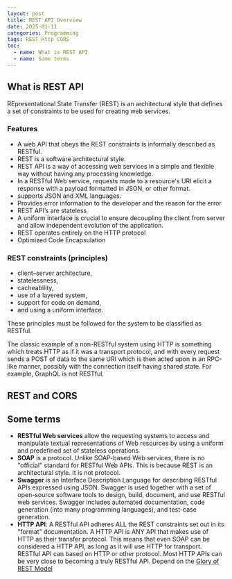 ```yaml
---
layout: post
title: REST API Overview
date: 2025-01-11
categories: Programming
tags: REST Http CORS
toc: 
  - name: What is REST API
  - name: Some terms
---
```


## What is REST API

REpresentational State Transfer (REST) is an architectural style that defines a set of constraints to be used for creating web services. 

### Features
- A web API that obeys the REST constraints is informally described as RESTful. 
- REST is a software architectural style.
- REST API is a way of accessing web services in a simple and flexible way without having any processing knowledge.
- In a RESTful Web service, requests made to a resource's URI elicit a response with a payload formatted in JSON, or other format. 
- supports JSON and XML languages.
- Provides error information to the developer and the reason for the error
- REST API’s are stateless
- A uniform interface is crucial to ensure decoupling the client from server and allow independent evolution of the application.
- REST operates entirely on the HTTP protocol
- Optimized Code Encapsulation

### REST constraints (principles)
- client–server architecture, 
- statelessness, 
- cacheability, 
- use of a layered system, 
- support for code on demand, 
- and using a uniform interface. 

These principles must be followed for the system to be classified as RESTful.

The classic example of a non-RESTful system using HTTP is something which treats HTTP as if it was a transport protocol, and with every request sends a POST of data to the same URI which is then acted upon in an RPC-like manner, possibly with the connection itself having shared state.
For example, GraphQL is not RESTful.

## REST and CORS



## Some terms

- **RESTful Web services** allow the requesting systems to access and manipulate textual representations of Web resources by using a uniform and predefined set of stateless operations.
- **SOAP** is a protocol. Unlike SOAP-based Web services, there is no "official" standard for RESTful Web APIs. This is because REST is an architectural style. It is not protocol. 
- **Swagger** is an Interface Description Language for describing RESTful APIs expressed using JSON. Swagger is used together with a set of open-source software tools to design, build, document, and use RESTful web services. Swagger includes automated documentation, code generation (into many programming languages), and test-case generation.
- **HTTP API**: A RESTful API adheres ALL the REST constraints set out in its "format" documentation. A HTTP API is ANY API that makes use of HTTP as their transfer protocol. This means that even SOAP can be considered a HTTP API, as long as it will use HTTP for transport. RESTful API can based on HTTP or other protocol. 
Most HTTP APIs can be very close to becoming a truly RESTful API. Depend on the [Glory of REST Model](https://martinfowler.com/articles/richardsonMaturityModel.html)


